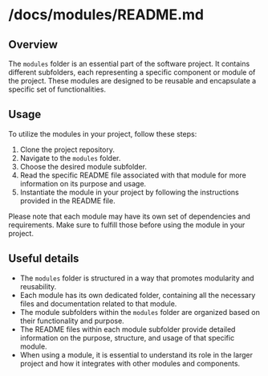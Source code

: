 # /docs/modules/README.md

## Overview
The `modules` folder is an essential part of the software project. It contains different subfolders, each representing a specific component or module of the project. These modules are designed to be reusable and encapsulate a specific set of functionalities.

## Usage
To utilize the modules in your project, follow these steps:

1. Clone the project repository.
2. Navigate to the `modules` folder.
3. Choose the desired module subfolder.
4. Read the specific README file associated with that module for more information on its purpose and usage.
5. Instantiate the module in your project by following the instructions provided in the README file.

Please note that each module may have its own set of dependencies and requirements. Make sure to fulfill those before using the module in your project.

## Useful details
- The `modules` folder is structured in a way that promotes modularity and reusability.
- Each module has its own dedicated folder, containing all the necessary files and documentation related to that module.
- The module subfolders within the `modules` folder are organized based on their functionality and purpose.
- The README files within each module subfolder provide detailed information on the purpose, structure, and usage of that specific module.
- When using a module, it is essential to understand its role in the larger project and how it integrates with other modules and components.